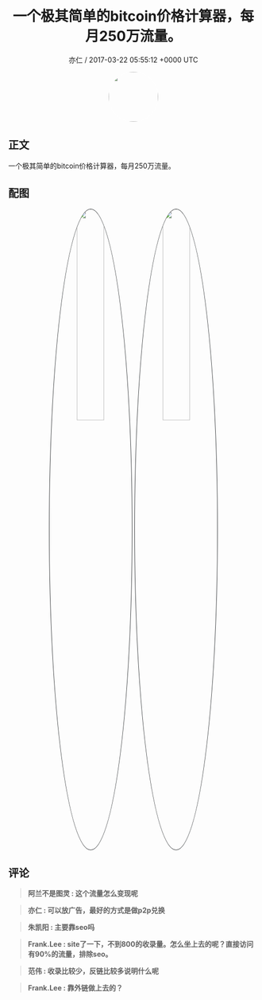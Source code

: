 <h1 align="center">一个极其简单的bitcoin价格计算器，每月250万流量。</h1>
<p align="center">
    <a>亦仁 / 2017-03-22 05:55:12 &#43;0000 UTC</a>
</p>

<div align="center">
    <img src="https://images.zsxq.com/Fn3NQqCN8nuGF86yZPXSbEsl0mb3?e=1590940799&amp;token=kIxbL07-8jAj8w1n4s9zv64FuZZNEATmlU_Vm6zD:pfbNc8W3hS0oYG_hyXXh_rHMHuc=" width="100" height="100" style="border:1px solid;border-radius:50%; color:#ffffff"/>
</div>

## 正文

<div>
 

一个极其简单的bitcoin价格计算器，每月250万流量。
</div>

## 配图
<div class="image" align="center">

<img src="https://images.zsxq.com/FhH89qcb92XywBr5cAsL05kK2D1u?imageMogr2/auto-orient/thumbnail/800x/format/jpg/blur/1x0/quality/75&amp;e=1590940799&amp;token=kIxbL07-8jAj8w1n4s9zv64FuZZNEATmlU_Vm6zD:u4ugJgVCorSmRRgwGvtkHtDLk0I=" width="33%" height="33%" style="border:1px solid;border-radius:50%; color:#3c3f41"/>

<img src="https://images.zsxq.com/Fp9_rKINoJaKCNoU3agMhYW8tRfX?imageMogr2/auto-orient/thumbnail/800x/format/jpg/blur/1x0/quality/75&amp;e=1590940799&amp;token=kIxbL07-8jAj8w1n4s9zv64FuZZNEATmlU_Vm6zD:a6pgP23zhPiuYTzG53dVPTRjq3Y=" width="33%" height="33%" style="border:1px solid;border-radius:50%; color:#3c3f41"/>

</div>

## 评论

<div align="left">
<div>

<blockquote >
<span> <strong>阿兰不是图灵 : 这个流量怎么变现呢 </strong></span>
</blockquote>

<blockquote >
<span> <strong>亦仁 : 可以放广告，最好的方式是做p2p兑换 </strong></span>
</blockquote>

<blockquote >
<span> <strong>朱凯阳 : 主要靠seo吗 </strong></span>
</blockquote>

<blockquote >
<span> <strong>Frank.Lee : site了一下，不到800的收录量。怎么坐上去的呢？直接访问有90%的流量，排除seo。 </strong></span>
</blockquote>

<blockquote >
<span> <strong>范伟 : 收录比较少，反链比较多说明什么呢 </strong></span>
</blockquote>

<blockquote >
<span> <strong>Frank.Lee : 靠外链做上去的？ </strong></span>
</blockquote>

</div>
</div>